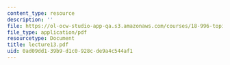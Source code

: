 ```yaml
---
content_type: resource
description: ''
file: https://ol-ocw-studio-app-qa.s3.amazonaws.com/courses/18-996-topics-in-theoretical-computer-science-internet-research-problems-spring-2002/0ad09dd139b9d1c0928cde9a4c544af1_lecture13.pdf
file_type: application/pdf
resourcetype: Document
title: lecture13.pdf
uid: 0ad09dd1-39b9-d1c0-928c-de9a4c544af1
---
```

